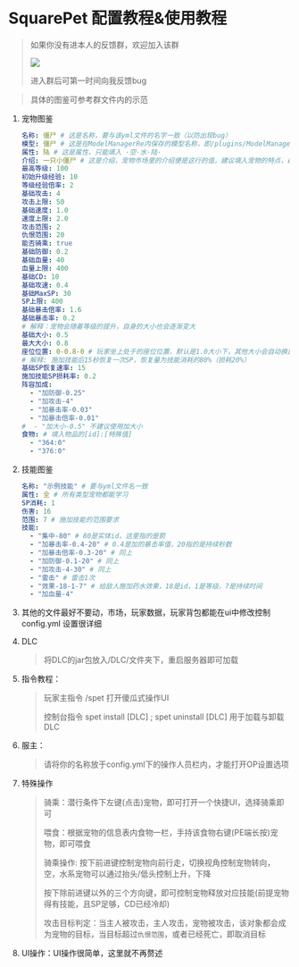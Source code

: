 # SquarePet 配置教程&使用教程

> 如果你没有进本人的反馈群，欢迎加入该群
>
> <a href="https://jq.qq.com/?_wv=1027&k=mpoZAnjX" alt="Latest release">
>     <img src="https://img.shields.io/badge/QQ-群-brightgreen">
> </a>
>
> 进入群后可第一时间向我反馈bug

> 具体的图鉴可参考群文件内的示范

1. 宠物图鉴

   ```yaml
   名称: 僵尸 # 这是名称，要与该yml文件的名字一致（以防出现bug）
   模型: 僵尸 # 这是在ModelManagerRe内保存的模型名称，即/plugins/ModelManagerRe/[文件夹名]
   属性: 陆 # 这是属性，只能填入 ·空·水·陆·
   介绍: 一只小僵尸 # 这是介绍，宠物市场里的介绍便是这行的值，建议填入宠物的特点，最高等级啥的
   最高等级: 100
   初始升级经验: 10
   等级经验倍率: 2
   基础攻击: 4
   攻击上限: 50
   基础速度: 1.0
   速度上限: 2.0
   攻击范围: 2
   仇恨范围: 20 
   能否骑乘: true
   基础防御: 0.2
   基础血量: 40
   血量上限: 400
   基础CD: 10
   基础攻速: 0.4
   基础MaxSP: 30
   SP上限: 400
   基础暴击倍率: 1.6
   基础暴击率: 0.2
   # 解释：宠物会随着等级的提升，自身的大小也会逐渐变大
   基础大小: 0.5
   最大大小: 0.8
   座位位置: 0-0.8-0 # 玩家坐上处于的座位位置，默认是1.0大小下，其他大小会自动换算
   # 解释: 施加技能后15秒恢复一次SP，恢复量为技能消耗的80%（损耗20%）
   基础SP恢复速率: 15
   施加技能SP损耗率: 0.2
   阵容加成:
     - "加防御-0.25"
     - "加攻击-4"
     - "加暴击率-0.03"
     - "加暴击倍率-0.01"
   #  - "加大小-0.5" 不建议使用加大小
   食物: # 填入物品的[id]:[特殊值]
     - "364:0"
     - "376:0"
   
   ```

2. 技能图鉴

   ```yaml
   名称: "示例技能" # 要与yml文件名一致
   属性: 全 # 所有类型宠物都能学习
   SP消耗: 1
   伤害: 16
   范围: 7 # 施加技能的范围要求
   技能:
     - "集中-80" # 80是实体id，这里指的是箭
     - "加暴击率-0.4-20" # 0.4是加的暴击率值，20指的是持续秒数
     - "加暴击倍率-0.3-20" # 同上
     - "加防御-0.1-20" # 同上
     - "加攻击-4-30" # 同上
     - "雷击" # 雷击1次
     - "效果-18-1-7" # 给敌人施加药水效果，18是id，1是等级，7是持续时间
     - "加血量-4"
   ```

3. 其他的文件最好不要动，市场，玩家数据，玩家背包都能在ui中修改控制 config.yml 设置很详细

4. DLC

   > 将DLC的jar包放入/DLC/文件夹下，重启服务器即可加载

5. 指令教程：
    > 玩家主指令 /spet 打开傻瓜式操作UI
    >
    > 控制台指令 spet install [DLC] ; spet uninstall [DLC] 用于加载与卸载DLC

6. 服主：

   > 请将你的名称放于config.yml下的操作人员栏内，才能打开OP设置选项

7. 特殊操作

   > 骑乘：潜行条件下左键(点击)宠物，即可打开一个快捷UI，选择骑乘即可
   >
   > 喂食：根据宠物的信息表内食物一栏，手持该食物右键(PE端长按)宠物，即可喂食
   >
   > 骑乘操作: 按下前进键控制宠物向前行走，切换视角控制宠物转向，空，水系宠物可以通过抬头/低头控制上升，下降
   >
   > ​				按下除前进键以外的三个方向键，即可控制宠物释放对应技能(前提宠物得有技能，且SP足够，CD已经冷却)
   >
   > 攻击目标判定：当主人被攻击，主人攻击，宠物被攻击，该对象都会成为宠物的目标，当目标超过`仇恨范围`，或者已经死亡，即取消目标

8. UI操作：UI操作很简单，这里就不再赘述